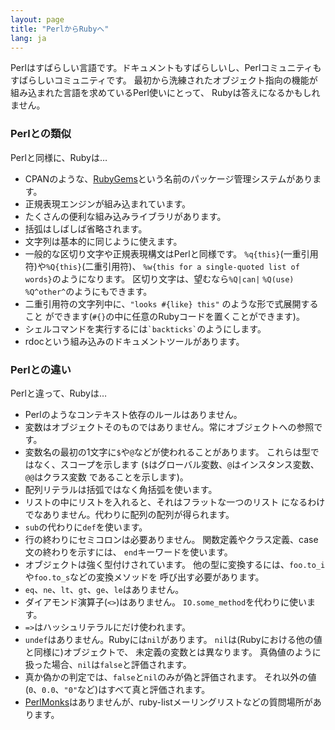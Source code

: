 ```yaml
---
layout: page
title: "PerlからRubyへ"
lang: ja
---
```


Perlはすばらしい言語です。ドキュメントもすばらしいし、Perlコミュニティもすばらしいコミュニティです。
最初から洗練されたオブジェクト指向の機能が組み込まれた言語を求めているPerl使いにとって、
Rubyは答えになるかもしれません。

### Perlとの類似

Perlと同様に、Rubyは…

* CPANのような、[RubyGems][1]という名前のパッケージ管理システムがあります。
* 正規表現エンジンが組み込まれています。
* たくさんの便利な組み込みライブラリがあります。
* 括弧はしばしば省略されます。
* 文字列は基本的に同じように使えます。
* 一般的な区切り文字や正規表現構文はPerlと同様です。
  `%q{this}`(一重引用符)や`%Q{this}`(二重引用符)、
  `%w{this for a single-quoted list of words}`のようになります。
  区切り文字は、望むなら`%Q|can|` `%Q(use)` `%Q^other^`のようにもできます。
* 二重引用符の文字列中に、`"looks #{like} this"` のような形で式展開すること
  ができます(`#{}`の中に任意のRubyコードを置くことができます)。
* シェルコマンドを実行するには`` `backticks` ``のようにします。
* rdocという組み込みのドキュメントツールがあります。

### Perlとの違い

Perlと違って、Rubyは…

* Perlのようなコンテキスト依存のルールはありません。
* 変数はオブジェクトそのものではありません。常にオブジェクトへの参照です。
* 変数名の最初の1文字に`$`や`@`などが使われることがあります。
  これらは型ではなく、スコープを示します
  (`$`はグローバル変数、`@`はインスタンス変数、`@@`はクラス変数
  であることを示します)。
* 配列リテラルは括弧ではなく角括弧を使います。
* リストの中にリストを入れると、それはフラットな一つのリスト
  になるわけでなありません。代わりに配列の配列が得られます。
* `sub`の代わりに`def`を使います。
* 行の終わりにセミコロンは必要ありません。
  関数定義やクラス定義、case文の終わりを示すには、
  `end`キーワードを使います。
* オブジェクトは強く型付けされています。
  他の型に変換するには、`foo.to_i`や`foo.to_s`などの変換メソッドを
  呼び出す必要があります。
* `eq`、`ne`、`lt`、`gt`、`ge`、`le`はありません。
* ダイアモンド演算子(`<>`)はありません。
  `IO.some_method`を代わりに使います。
* `=>`はハッシュリテラルにだけ使われます。
* `undef`はありません。Rubyには`nil`があります。
  `nil`は(Rubyにおける他の値と同様に)オブジェクトで、
  未定義の変数とは異なります。
  真偽値のように扱った場合、`nil`は`false`と評価されます。
* 真か偽かの判定では、`false`と`nil`のみが偽と評価されます。
  それ以外の値(`0`、`0.0`、`"0"`など)はすべて真と評価されます。
* [PerlMonks][2]はありませんが、ruby-listメーリングリストなどの質問場所があります。



[1]: http://guides.rubygems.org
[2]: http://www.perlmonks.org/
